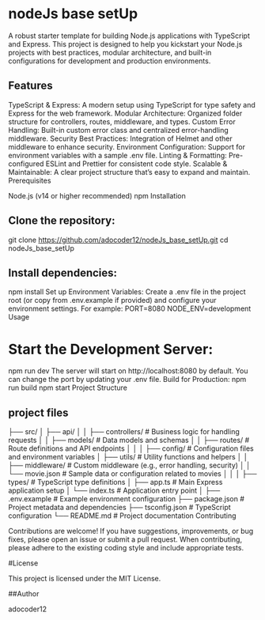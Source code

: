 # nodeJs base setUp

A robust starter template for building Node.js applications with TypeScript and Express. This project is designed to help you kickstart your Node.js projects with best practices, modular architecture, and built-in configurations for development and production environments.

## Features

TypeScript & Express: A modern setup using TypeScript for type safety and Express for the web framework.
Modular Architecture: Organized folder structure for controllers, routes, middleware, and types.
Custom Error Handling: Built-in custom error class and centralized error-handling middleware.
Security Best Practices: Integration of Helmet and other middleware to enhance security.
Environment Configuration: Support for environment variables with a sample .env file.
Linting & Formatting: Pre-configured ESLint and Prettier for consistent code style.
Scalable & Maintainable: A clear project structure that’s easy to expand and maintain.
Prerequisites

Node.js (v14 or higher recommended)
npm Installation

## Clone the repository:

git clone https://github.com/adocoder12/nodeJs_base_setUp.git
cd nodeJs_base_setUp

## Install dependencies:

npm install
Set up Environment Variables:
Create a .env file in the project root (or copy from .env.example if provided) and configure your environment settings. For example:
PORT=8080
NODE_ENV=development
Usage

# Start the Development Server:

npm run dev
The server will start on http://localhost:8080 by default. You can change the port by updating your .env file.
Build for Production:
npm run build
npm start
Project Structure

## project files

├── src/
│ ├── api/
│ │ ├── controllers/ # Business logic for handling requests
│ │ ├── models/ # Data models and schemas
│ │ ├── routes/ # Route definitions and API endpoints
│ │
│ ├── config/ # Configuration files and environment variables
│ ├── utils/ # Utility functions and helpers
│ │ ├── middleware/ # Custom middleware (e.g., error handling, security)
│ │ └── movie.json # Sample data or configuration related to movies
│ │
│ ├── types/ # TypeScript type definitions
│ ├── app.ts # Main Express application setup
│ └── index.ts # Application entry point
│
├── .env.example # Example environment configuration
├── package.json # Project metadata and dependencies
├── tsconfig.json # TypeScript configuration
└── README.md # Project documentation
Contributing

Contributions are welcome! If you have suggestions, improvements, or bug fixes, please open an issue or submit a pull request. When contributing, please adhere to the existing coding style and include appropriate tests.

#License

This project is licensed under the MIT License.

##Author

adocoder12
